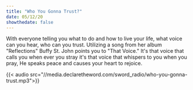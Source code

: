 ```yaml
---
title: "Who You Gonna Trust?"
date: 05/12/20
showthedate: false
---
```


With everyone telling you what to do and how to live your life, what voice can you hear, who can you trust. Utilizing a song from her album "Reflections" Buffy St. John points you to "That Voice." It's that voice that calls you when ever you stray it's that voice that whispers to you when you pray, He speaks peace and causes your heart to rejoice.
<!--more-->
{{< audio src="//media.declaretheword.com/sword_radio/who-you-gonna-trust.mp3">}}